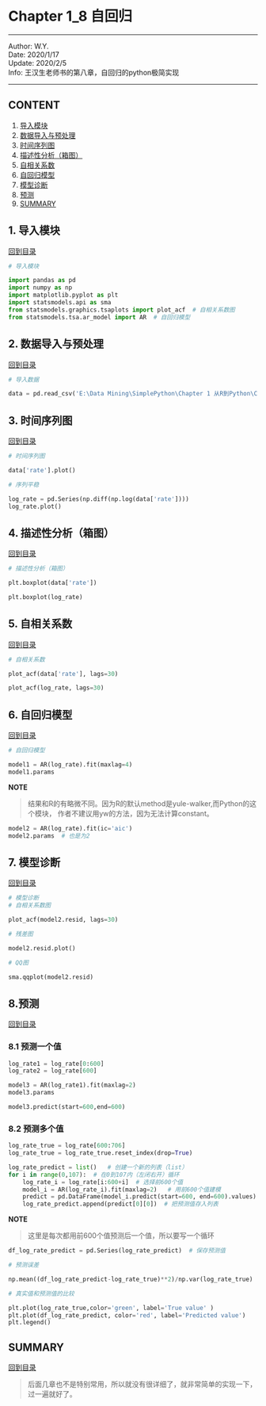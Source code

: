 # Chapter 1_8 自回归

----
Author: W.Y.  
Date: 2020/1/17  
Update: 2020/2/5  
Info: 王汉生老师书的第八章，自回归的python极简实现    

----

## CONTENT

1. [导入模块](#1-导入模块)  
2. [数据导入与预处理](#2-数据导入与预处理)
3. [时间序列图](#3-时间序列图)
4. [描述性分析（箱图）](#4-描述性分析箱图)
5. [自相关系数](#5-自相关系数)
6. [自回归模型](#6-自回归模型)
7. [模型诊断](#7-模型诊断)
8. [预测](#8-预测)
9. [SUMMARY](#SUMMARY)

## 1. 导入模块
[回到目录](#content)

``` python
# 导入模块

import pandas as pd
import numpy as np
import matplotlib.pyplot as plt
import statsmodels.api as sma
from statsmodels.graphics.tsaplots import plot_acf  # 自相关系数图
from statsmodels.tsa.ar_model import AR  # 自回归模型
```

## 2. 数据导入与预处理
[回到目录](#content)

``` python
# 导入数据

data = pd.read_csv('E:\Data Mining\SimplePython\Chapter 1 从R到Python\CH 1_8 自回归\CH 1_8 data rate.csv')
```

## 3. 时间序列图
[回到目录](#content)

``` python
# 时间序列图

data['rate'].plot()
```

``` python
# 序列平稳

log_rate = pd.Series(np.diff(np.log(data['rate'])))
log_rate.plot()
```

## 4. 描述性分析（箱图）
[回到目录](#content)

``` python
# 描述性分析（箱图）

plt.boxplot(data['rate'])
```

``` python
plt.boxplot(log_rate)
```

## 5. 自相关系数
[回到目录](#content)

``` python
# 自相关系数

plot_acf(data['rate'], lags=30) 
```

``` python
plot_acf(log_rate, lags=30)
```

## 6. 自回归模型
[回到目录](#content)

``` python
# 自回归模型

model1 = AR(log_rate).fit(maxlag=4)
model1.params
```

**NOTE**
> 结果和R的有略微不同。因为R的默认method是yule-walker,而Python的这个模块，
> 作者不建议用yw的方法，因为无法计算constant。

``` python
model2 = AR(log_rate).fit(ic='aic')
model2.params  # 也是为2
```
## 7. 模型诊断
[回到目录](#content)

``` python
# 模型诊断
# 自相关系数图

plot_acf(model2.resid, lags=30)
```

``` python
# 残差图

model2.resid.plot()
```

``` python
# QQ图

sma.qqplot(model2.resid)
```

## 8.预测
[回到目录](#content)

### 8.1 预测一个值
``` python
log_rate1 = log_rate[0:600]
log_rate2 = log_rate[600]
```

``` python
model3 = AR(log_rate1).fit(maxlag=2)
model3.params
```

``` python
model3.predict(start=600,end=600)
```

### 8.2 预测多个值
``` python
log_rate_true = log_rate[600:706]
log_rate_true = log_rate_true.reset_index(drop=True)
```

``` python
log_rate_predict = list()   # 创建一个新的列表（list）
for i in range(0,107):  # 在0到107内（左闭右开）循环
    log_rate_i = log_rate[i:600+i]  # 选择前600个值
    model_i = AR(log_rate_i).fit(maxlag=2)   # 用前600个值建模
    predict = pd.DataFrame(model_i.predict(start=600, end=600).values)  # 预测下一个值
    log_rate_predict.append(predict[0][0])  # 把预测值存入列表
```

**NOTE**
> 这里是每次都用前600个值预测后一个值，所以要写一个循环  

``` python
df_log_rate_predict = pd.Series(log_rate_predict)  # 保存预测值
```

``` python
# 预测误差

np.mean((df_log_rate_predict-log_rate_true)**2)/np.var(log_rate_true)
```

``` python
# 真实值和预测值的比较

plt.plot(log_rate_true,color='green', label='True value' )
plt.plot(df_log_rate_predict, color='red', label='Predicted value')
plt.legend()
```
## SUMMARY
[回到目录](#content)

> 后面几章也不是特别常用，所以就没有很详细了，就非常简单的实现一下，过一遍就好了。

